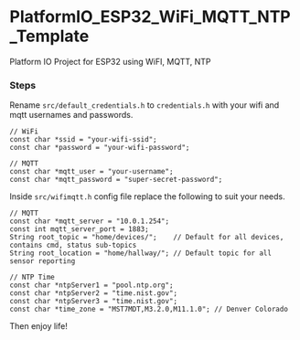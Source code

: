 # PlatformIO_ESP32_WiFi_MQTT_NTP_Template
Platform IO Project for ESP32 using WiFI, MQTT, NTP

### Steps
Rename `src/default_credentials.h` to `credentials.h` with your wifi and mqtt usernames and passwords.
```
// WiFi
const char *ssid = "your-wifi-ssid";
const char *password = "your-wifi-password";

// MQTT
const char *mqtt_user = "your-username";
const char *mqtt_password = "super-secret-password";
```

Inside `src/wifimqtt.h` config file replace the following to suit your needs.
```
// MQTT
const char *mqtt_server = "10.0.1.254";
const int mqtt_server_port = 1883;
String root_topic = "home/devices/";    // Default for all devices, contains cmd, status sub-topics
String root_location = "home/hallway/"; // Default topic for all sensor reporting

// NTP Time
const char *ntpServer1 = "pool.ntp.org";
const char *ntpServer2 = "time.nist.gov";
const char *ntpServer3 = "time.nist.gov";
const char *time_zone = "MST7MDT,M3.2.0,M11.1.0"; // Denver Colorado
```

Then enjoy life!
